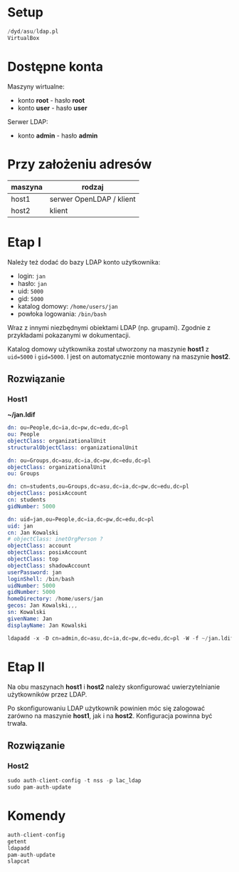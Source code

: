 # Setup

```s
/dyd/asu/ldap.pl
VirtualBox
```

# Dostępne konta

Maszyny wirtualne:
- konto **root** - hasło **root**
- konto **user** - hasło **user**

Serwer LDAP:
- konto **admin** - hasło **admin**

# Przy założeniu adresów

| maszyna | rodzaj                   |
|---------|--------------------------|
| host1   | serwer OpenLDAP / klient |
| host2   | klient                   |


# Etap I

Należy też dodać do bazy LDAP konto użytkownika:
- login: `jan`
- hasło: `jan`
- uid: `5000`
- gid: `5000`
- katalog domowy: `/home/users/jan`
- powłoka logowania: `/bin/bash`

Wraz z innymi niezbędnymi obiektami LDAP (np. grupami). Zgodnie z przykładami pokazanymi w dokumentacji.

Katalog domowy użytkownika został utworzony na maszynie **host1** z `uid=5000` i `gid=5000`. I jest on automatycznie montowany na maszynie **host2**.

## Rozwiązanie

### Host1

**~/jan.ldif**
```s
dn: ou=People,dc=ia,dc=pw,dc=edu,dc=pl
ou: People
objectClass: organizationalUnit
structuralObjectClass: organizationalUnit

dn: ou=Groups,dc=asu,dc=ia,dc=pw,dc=edu,dc=pl
objectClass: organizationalUnit
ou: Groups

dn: cn=students,ou=Groups,dc=asu,dc=ia,dc=pw,dc=edu,dc=pl
objectClass: posixAccount
cn: students
gidNumber: 5000

dn: uid=jan,ou=People,dc=ia,dc=pw,dc=edu,dc=pl
uid: jan
cn: Jan Kowalski
# objectClass: inetOrgPerson ?
objectClass: account
objectClass: posixAccount
objectClass: top
objectClass: shadowAccount
userPassword: jan
loginShell: /bin/bash
uidNumber: 5000
gidNumber: 5000
homeDirectory: /home/users/jan
gecos: Jan Kowalski,,,
sn: Kowalski
givenName: Jan
displayName: Jan Kowalski
```

```s
ldapadd -x -D cn=admin,dc=asu,dc=ia,dc=pw,dc=edu,dc=pl -W -f ~/jan.ldif
```

# Etap II

Na obu maszynach **host1** i **host2** należy skonfigurować uwierzytelnianie użytkowników przez LDAP.

Po skonfigurowaniu LDAP użytkownik powinien móc się zalogować zarówno na maszynie **host1**, jak i na **host2**. Konfiguracja powinna być trwała.


## Rozwiązanie

### Host2

```s
sudo auth-client-config -t nss -p lac_ldap
sudo pam-auth-update
```

# Komendy

```s
auth-client-config
getent
ldapadd
pam-auth-update
slapcat
```
